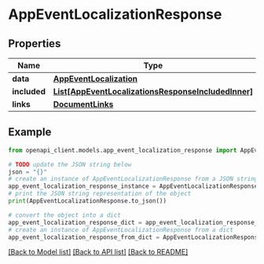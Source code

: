 # AppEventLocalizationResponse


## Properties

Name | Type | Description | Notes
------------ | ------------- | ------------- | -------------
**data** | [**AppEventLocalization**](AppEventLocalization.md) |  | 
**included** | [**List[AppEventLocalizationsResponseIncludedInner]**](AppEventLocalizationsResponseIncludedInner.md) |  | [optional] 
**links** | [**DocumentLinks**](DocumentLinks.md) |  | 

## Example

```python
from openapi_client.models.app_event_localization_response import AppEventLocalizationResponse

# TODO update the JSON string below
json = "{}"
# create an instance of AppEventLocalizationResponse from a JSON string
app_event_localization_response_instance = AppEventLocalizationResponse.from_json(json)
# print the JSON string representation of the object
print(AppEventLocalizationResponse.to_json())

# convert the object into a dict
app_event_localization_response_dict = app_event_localization_response_instance.to_dict()
# create an instance of AppEventLocalizationResponse from a dict
app_event_localization_response_from_dict = AppEventLocalizationResponse.from_dict(app_event_localization_response_dict)
```
[[Back to Model list]](../README.md#documentation-for-models) [[Back to API list]](../README.md#documentation-for-api-endpoints) [[Back to README]](../README.md)


